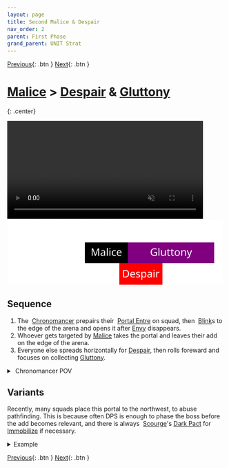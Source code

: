 ```yaml
---
layout: page
title: Second Malice & Despair
nav_order: 2
parent: First Phase
grand_parent: UNIT Strat
---
```


[Previous](seq1.html){: .btn } [Next](seq3.html){: .btn }

# [Malice] > [Despair] & [Gluttony]
{: .center}

<video class="center" width="90%" controls muted>
  <source src="../../videos/phase1/seq2.mp4" type="video/mp4">
</video>

<img class="seq-img" src="../../timelines/images/phase1/seq2.svg">

## Sequence

1. The <img class="inline chrono"> [Chronomancer] prepairs their <img class="inline portal"> [Portal Entre] on squad, then <img class="inline blink"> [Blink]s to the edge of the arena and opens it after [Envy] disappears.
2. Whoever gets targeted by [Malice] takes the portal and leaves their add on the edge of the arena.
3. Everyone else spreads horizontally for [Despair], then rolls foreward and focuses on collecting [Gluttony].

<details>
  <summary><img class="inline chrono"> Chronomancer POV</summary>
  <iframe class="youtube-video" src="https://www.youtube.com/embed/OA3tzmAsea0?si=ytuj9FtN2UTVK0Zw&start=38&end=63&mute=1 " frameborder="0" allow="accelerometer; clipboard-write; encrypted-media; gyroscope; picture-in-picture; web-share" referrerpolicy="strict-origin-when-cross-origin" allowfullscreen></iframe>
</details>

## Variants
Recently, many squads place this portal to the northwest, to abuse pathfinding. This is because often DPS is enough to phase the boss before the add becomes relevant, and there is always <img class="inline scourge"> [Scourge]'s  <img class="inline necro_three_dagger">[Dark Pact](https://wiki.guildwars2.com/wiki/Dark_Pact) for <img class="inline immobile"> [Immobilize](https://wiki.guildwars2.com/wiki/Immobile) if necessary.
<details>
  <summary>Example</summary>
  <video class="center" width="90%" controls muted>
    <source src="../../videos/phase1/seq2_alt.mp4" type="video/mp4">
  </video>
</details> 


[Previous](seq1.html){: .btn } [Next](seq3.html){: .btn }

[Gluttony]: ../../mechanics/aspects/gluttony.html
[Malice]: ../../mechanics/aspects/malice.html
[Despair]: ../../mechanics/aspects/despair.html
[Envy]: ../../mechanics/aspects/envy.html
[Chronomancer]: https://wiki.guildwars2.com/wiki/Chronomancer
[Portal Entre]: https://wiki.guildwars2.com/wiki/Portal_Entre
[Blink]: https://wiki.guildwars2.com/wiki/Blink
[Scourge]: https://wiki.guildwars2.com/wiki/Scourge
